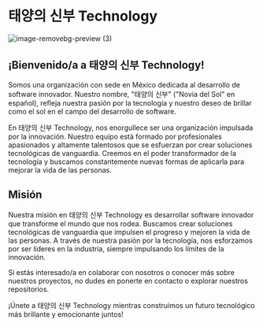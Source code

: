 # 태양의 신부 Technology

![image-removebg-preview (3)](https://github.com/Sun-Bride-Technology/.github/assets/73568954/4f4e3e62-3a99-4e03-8570-858740738c2a)


## ¡Bienvenido/a a 태양의 신부 Technology!

Somos una organización con sede en México dedicada al desarrollo de software innovador. Nuestro nombre, "태양의 신부" ("Novia del Sol" en español), refleja nuestra pasión por la tecnología y nuestro deseo de brillar como el sol en el campo del desarrollo de software.

En 태양의 신부 Technology, nos enorgullece ser una organización impulsada por la innovación. Nuestro equipo está formado por profesionales apasionados y altamente talentosos que se esfuerzan por crear soluciones tecnológicas de vanguardia. Creemos en el poder transformador de la tecnología y buscamos constantemente nuevas formas de aplicarla para mejorar la vida de las personas.

## Misión

Nuestra misión en 태양의 신부 Technology es desarrollar software innovador que transforme el mundo que nos rodea. Buscamos crear soluciones tecnológicas de vanguardia que impulsen el progreso y mejoren la vida de las personas. A través de nuestra pasión por la tecnología, nos esforzamos por ser líderes en la industria, siempre impulsando los límites de la innovación.

Si estás interesado/a en colaborar con nosotros o conocer más sobre nuestros proyectos, no dudes en ponerte en contacto o explorar nuestros repositorios.

¡Únete a 태양의 신부 Technology mientras construimos un futuro tecnológico más brillante y emocionante juntos!
